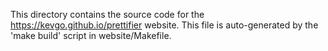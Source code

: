 This directory contains the source code for the
https://kevgo.github.io/prettifier website. This file is auto-generated by the
'make build' script in website/Makefile.
